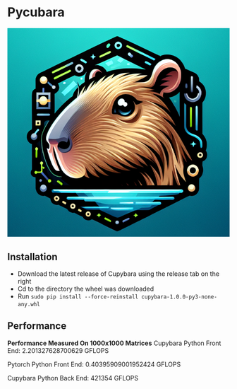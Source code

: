 # Pycubara
<p align="center">
  <img src="https://github.com/jbrhm/CudaLibrary/blob/main/data/Cupybara.png" />
</p>

## Installation
- Download the latest release of Cupybara using the release tab on the right
- Cd to the directory the wheel was downloaded
- Run `sudo pip install --force-reinstall cupybara-1.0.0-py3-none-any.whl`

## Performance
**Performance Measured On 1000x1000 Matrices**
Cupybara Python Front End:
2.201327628700629 GFLOPS

Pytorch Python Front End:
0.40395909001952424 GFLOPS

Cupybara Python Back End:
421354 GFLOPS
